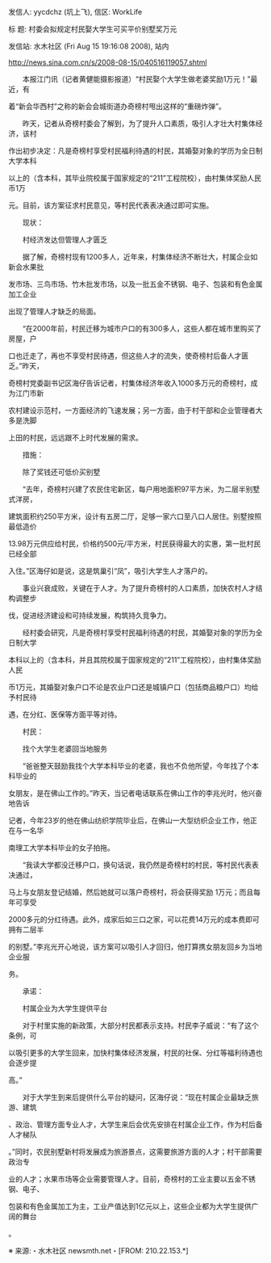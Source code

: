 发信人: yycdchz (坑上飞), 信区: WorkLife

标  题: 村委会拟规定村民娶大学生可买平价别墅奖万元

发信站: 水木社区 (Fri Aug 15 19:16:08 2008), 站内





http://news.sina.com.cn/s/2008-08-15/040516119057.shtml





　　本报江门讯（记者黄健能摄影报道）“村民娶个大学生做老婆奖励1万元！”最近，有

着“新会华西村”之称的新会会城街道办奇榜村甩出这样的“重磅炸弹”。



　　昨天，记者从奇榜村委会了解到，为了提升人口素质，吸引人才壮大村集体经济，该村

作出初步决定：凡是奇榜村享受村民福利待遇的村民，其婚娶对象的学历为全日制大学本科

以上的（含本科，其毕业院校属于国家规定的“211”工程院校），由村集体奖励人民币1万

元。目前，该方案征求村民意见，等村民代表表决通过即可实施。



　　现状：



　　村经济发达但管理人才匮乏



　　据了解，奇榜村现有1200多人，近年来，村集体经济不断壮大，村属企业如新会水果批

发市场、三鸟市场、竹木批发市场，以及一批五金不锈钢、电子、包装和有色金属加工企业

出现了管理人才缺乏的局面。



　　“在2000年前，村民迁移为城市户口的有300多人，这些人都在城市里购买了房屋，户

口也迁走了，再也不享受村民待遇，但这些人才的流失，使奇榜村后备人才匮乏。”昨天，

奇榜村党委副书记区海仔告诉记者，村集体经济年收入1000多万元的奇榜村，成为江门市新

农村建设示范村，一方面经济的飞速发展；另一方面，由于村干部和企业管理者大多是洗脚

上田的村民，远远跟不上时代发展的需求。



　　措施：



　　除了奖钱还可低价买别墅



　　“去年，奇榜村兴建了农民住宅新区，每户用地面积97平方米，为二层半别墅式洋房，

建筑面积约250平方米，设计有五房二厅，足够一家六口至八口人居住。别墅按照最低造价

13.98万元供应给村民，价格约500元/平方米，村民获得最大的实惠，第一批村民已经全部

入住。”区海仔如是说，这是筑巢引“凤”，吸引大学生人才落户的。



　　事业兴衰成败，关键在于人才。为了提升奇榜村的人口素质，加快农村人才结构调整步

伐，促进经济建设和可持续发展，构筑持久竞争力。



　　经村委会研究，凡是奇榜村享受村民福利待遇的村民，其婚娶对象的学历为全日制大学

本科以上的（含本科，并且其院校属于国家规定的“211”工程院校），由村集体奖励人民

币1万元，其婚娶对象户口不论是农业户口还是城镇户口（包括商品粮户口）均给予村民待

遇，在分红、医保等方面平等对待。



　　村民：



　　找个大学生老婆回当地服务



　　“爸爸整天鼓励我找个大学本科毕业的老婆，我也不负他所望，今年找了个本科毕业的

女朋友，是在佛山工作的。”昨天，当记者电话联系在佛山工作的李兆光时，他兴奋地告诉

记者，今年23岁的他在佛山纺织学院毕业后，在佛山一大型纺织企业工作，他正在与一名华

南理工大学本科毕业的女子拍拖。



　　“我读大学都没迁移户口，换句话说，我仍然是奇榜村的村民，等村民代表表决通过，

马上与女朋友登记结婚，然后她就可以落户奇榜村，将会获得奖励 1万元；而且每年可享受

2000多元的分红待遇。此外，成家后如三口之家，可以花费14万元的成本费即可拥有二层半

的别墅。”李兆光开心地说，该方案可以吸引人才回归，他打算携女朋友回乡为当地企业服

务。



　　承诺：



　　村属企业为大学生提供平台



　　对于村里实施的新政策，大部分村民都表示支持。村民李子威说：“有了这个条例，可

以吸引更多的大学生回来，加快村集体经济发展，村民的社保、分红等福利待遇也会逐步提

高。”



　　对于大学生到来后提供什么平台的疑问，区海仔说：“现在村属企业最缺乏旅游、建筑

、政治、管理方面专业人才，大学生来后会优先安排在村属企业工作，作为村后备人才梯队

。”同时，农民别墅新村将发展成为旅游景点，这需要旅游方面的人才；村干部需要政治专

业的人才；水果市场等企业需要管理人才。目前，奇榜村的工业主要以五金不锈钢、电子、

包装和有色金属加工为主，工业产值达到1亿元以上，这些企业都为大学生提供广阔的舞台

。





※ 来源:・水木社区 newsmth.net・[FROM: 210.22.153.*]                                                                    


